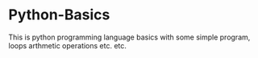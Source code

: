 # Python-Basics

This is python programming language basics with some simple program, loops arthmetic operations etc. etc.
